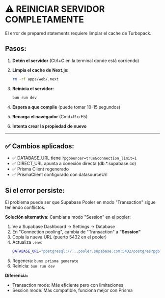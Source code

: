 # ⚠️ REINICIAR SERVIDOR COMPLETAMENTE

El error de prepared statements requiere limpiar el cache de Turbopack.

## Pasos:

1. **Detén el servidor** (Ctrl+C en la terminal donde está corriendo)

2. **Limpia el cache de Next.js:**
   ```bash
   rm -rf apps/web/.next
   ```

3. **Reinicia el servidor:**
   ```bash
   bun run dev
   ```

4. **Espera a que compile** (puede tomar 10-15 segundos)

5. **Recarga el navegador** (Cmd+R o F5)

6. **Intenta crear la propiedad de nuevo**

---

## ✅ Cambios aplicados:

- ✅ DATABASE_URL tiene `?pgbouncer=true&connection_limit=1`
- ✅ DIRECT_URL apunta a conexión directa (db.*.supabase.co)
- ✅ Prisma Client regenerado
- ✅ PrismaClient configurado con datasourceUrl

## Si el error persiste:

El problema puede ser que Supabase Pooler en modo "Transaction" sigue teniendo conflictos.

**Solución alternativa:** Cambiar a modo "Session" en el pooler:

1. Ve a Supabase Dashboard → Settings → Database
2. En "Connection pooling", cambia de "Transaction" a **"Session"**
3. Copia la nueva URL (puerto 5432 en el pooler)
4. Actualiza `.env`:
   ```bash
   DATABASE_URL="postgresql://...pooler.supabase.com:5432/postgres?pgbouncer=true"
   ```
5. Regenera: `bunx prisma generate`
6. Reinicia: `bun run dev`

**Diferencia:**
- Transaction mode: Más eficiente pero con limitaciones
- Session mode: Más compatible, funciona mejor con Prisma
